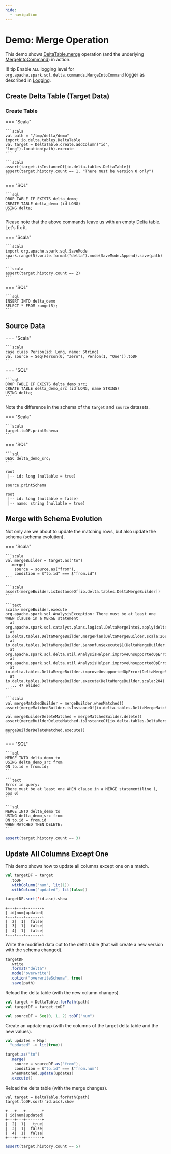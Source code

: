 ```yaml
---
hide:
  - navigation
---
```


# Demo: Merge Operation

This demo shows [DeltaTable.merge](../DeltaTable.md#merge) operation (and the underlying [MergeIntoCommand](../commands/merge/MergeIntoCommand.md)) in action.

!!! tip
    Enable `ALL` logging level for `org.apache.spark.sql.delta.commands.MergeIntoCommand` logger as described in [Logging](../commands/merge/MergeIntoCommand.md#logging).

## Create Delta Table (Target Data)

### Create Table

=== "Scala"

    ```scala
    val path = "/tmp/delta/demo"
    import io.delta.tables.DeltaTable
    val target = DeltaTable.create.addColumn("id", "long").location(path).execute
    ```

    ```scala
    assert(target.isInstanceOf[io.delta.tables.DeltaTable])
    assert(target.history.count == 1, "There must be version 0 only")
    ```

=== "SQL"

    ```sql
    DROP TABLE IF EXISTS delta_demo;
    CREATE TABLE delta_demo (id LONG)
    USING delta;
    ```

Please note that the above commands leave us with an empty Delta table. Let's fix it.

=== "Scala"

    ```scala
    import org.apache.spark.sql.SaveMode
    spark.range(5).write.format("delta").mode(SaveMode.Append).save(path)
    ```

    ```scala
    assert(target.history.count == 2)
    ```

=== "SQL"

    ```sql
    INSERT INTO delta_demo
    SELECT * FROM range(5);
    ```

## Source Data

=== "Scala"

    ```scala
    case class Person(id: Long, name: String)
    val source = Seq(Person(0, "Zero"), Person(1, "One")).toDF
    ```

=== "SQL"

    ```sql
    DROP TABLE IF EXISTS delta_demo_src;
    CREATE TABLE delta_demo_src (id LONG, name STRING)
    USING delta;
    ```

Note the difference in the schema of the `target` and `source` datasets.

=== "Scala"

    ```scala
    target.toDF.printSchema
    ```

=== "SQL"

    ```sql
    DESC delta_demo_src;
    ```

```text
root
 |-- id: long (nullable = true)
```

```scala
source.printSchema
```

```text
root
 |-- id: long (nullable = false)
 |-- name: string (nullable = true)
```

## Merge with Schema Evolution

Not only are we about to update the matching rows, but also update the schema (schema evolution).

=== "Scala"

    ```scala
    val mergeBuilder = target.as("to")
      .merge(
        source = source.as("from"),
        condition = $"to.id" === $"from.id")
    ```

    ```scala
    assert(mergeBuilder.isInstanceOf[io.delta.tables.DeltaMergeBuilder])
    ```

    ```text
    scala> mergeBuilder.execute
    org.apache.spark.sql.AnalysisException: There must be at least one WHEN clause in a MERGE statement
      at org.apache.spark.sql.catalyst.plans.logical.DeltaMergeInto$.apply(deltaMerge.scala:253)
      at io.delta.tables.DeltaMergeBuilder.mergePlan(DeltaMergeBuilder.scala:268)
      at io.delta.tables.DeltaMergeBuilder.$anonfun$execute$1(DeltaMergeBuilder.scala:215)
      at org.apache.spark.sql.delta.util.AnalysisHelper.improveUnsupportedOpError(AnalysisHelper.scala:87)
      at org.apache.spark.sql.delta.util.AnalysisHelper.improveUnsupportedOpError$(AnalysisHelper.scala:73)
      at io.delta.tables.DeltaMergeBuilder.improveUnsupportedOpError(DeltaMergeBuilder.scala:120)
      at io.delta.tables.DeltaMergeBuilder.execute(DeltaMergeBuilder.scala:204)
      ... 47 elided
    ```

    ```scala
    val mergeMatchedBuilder = mergeBuilder.whenMatched()
    assert(mergeMatchedBuilder.isInstanceOf[io.delta.tables.DeltaMergeMatchedActionBuilder])

    val mergeBuilderDeleteMatched = mergeMatchedBuilder.delete()
    assert(mergeBuilderDeleteMatched.isInstanceOf[io.delta.tables.DeltaMergeBuilder])

    mergeBuilderDeleteMatched.execute()
    ```

=== "SQL"

    ```sql
    MERGE INTO delta_demo to
    USING delta_demo_src from
    ON to.id = from.id;
    ```

    ```text
    Error in query:
    There must be at least one WHEN clause in a MERGE statement(line 1, pos 0)
    ```

    ```sql
    MERGE INTO delta_demo to
    USING delta_demo_src from
    ON to.id = from.id
    WHEN MATCHED THEN DELETE;
    ```

```scala
assert(target.history.count == 3)
```

## Update All Columns Except One

This demo shows how to update all columns except one on a match.

```scala
val targetDF = target
  .toDF
  .withColumn("num", lit(1))
  .withColumn("updated", lit(false))
```

```scala
targetDF.sort('id.asc).show
```

```text
+---+---+-------+
| id|num|updated|
+---+---+-------+
|  2|  1|  false|
|  3|  1|  false|
|  4|  1|  false|
+---+---+-------+
```

Write the modified data out to the delta table (that will create a new version with the schema changed).

```scala
targetDF
  .write
  .format("delta")
  .mode("overwrite")
  .option("overwriteSchema", true)
  .save(path)
```

Reload the delta table (with the new column changes).

```scala
val target = DeltaTable.forPath(path)
val targetDF = target.toDF
```

```scala
val sourceDF = Seq(0, 1, 2).toDF("num")
```

Create an update map (with the columns of the target delta table and the new values).

```scala
val updates = Map(
  "updated" -> lit(true))
```

```scala
target.as("to")
  .merge(
    source = sourceDF.as("from"),
    condition = $"to.id" === $"from.num")
  .whenMatched.update(updates)
  .execute()
```

Reload the delta table (with the merge changes).

```text
val target = DeltaTable.forPath(path)
target.toDF.sort('id.asc).show
```

```text
+---+---+-------+
| id|num|updated|
+---+---+-------+
|  2|  1|   true|
|  3|  1|  false|
|  4|  1|  false|
+---+---+-------+
```

```scala
assert(target.history.count == 5)
```
